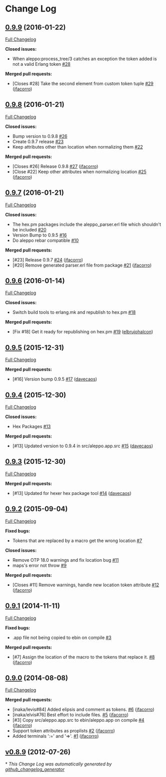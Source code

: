 # Change Log

## [0.9.9](https://github.com/inaka/aleppo/tree/0.9.9) (2016-01-22)

[Full Changelog](https://github.com/inaka/aleppo/compare/0.9.8...0.9.9)

**Closed issues:**

- When aleppo:process\_tree/3 catches an exception the token added is not a valid Erlang token  [\#28](https://github.com/inaka/aleppo/issues/28)

**Merged pull requests:**

- \[Closes \#28\] Take the second element from custom token tuple [\#29](https://github.com/inaka/aleppo/pull/29) ([jfacorro](https://github.com/jfacorro))

## [0.9.8](https://github.com/inaka/aleppo/tree/0.9.8) (2016-01-21)
[Full Changelog](https://github.com/inaka/aleppo/compare/0.9.7...0.9.8)

**Closed issues:**

- Bump version to 0.9.8 [\#26](https://github.com/inaka/aleppo/issues/26)
- Create  0.9.7 release  [\#23](https://github.com/inaka/aleppo/issues/23)
- Keep attributes other than location when normalizing them [\#22](https://github.com/inaka/aleppo/issues/22)

**Merged pull requests:**

- \[Closes \#26\] Release 0.9.8 [\#27](https://github.com/inaka/aleppo/pull/27) ([jfacorro](https://github.com/jfacorro))
- \[Close \#22\] Keep other attributes when normalizing location [\#25](https://github.com/inaka/aleppo/pull/25) ([jfacorro](https://github.com/jfacorro))

## [0.9.7](https://github.com/inaka/aleppo/tree/0.9.7) (2016-01-21)
[Full Changelog](https://github.com/inaka/aleppo/compare/0.9.6...0.9.7)

**Closed issues:**

- The hex.pm packages include the aleppo\_parser.erl file which shouldn't be included [\#20](https://github.com/inaka/aleppo/issues/20)
- Version Bump to 0.9.5 [\#16](https://github.com/inaka/aleppo/issues/16)
- Do aleppo rebar compatible [\#10](https://github.com/inaka/aleppo/issues/10)

**Merged pull requests:**

- \[\#23\] Release 0.9.7 [\#24](https://github.com/inaka/aleppo/pull/24) ([jfacorro](https://github.com/jfacorro))
- \[\#20\] Remove generated parser.erl file from package [\#21](https://github.com/inaka/aleppo/pull/21) ([jfacorro](https://github.com/jfacorro))

## [0.9.6](https://github.com/inaka/aleppo/tree/0.9.6) (2016-01-14)
[Full Changelog](https://github.com/inaka/aleppo/compare/0.9.5...0.9.6)

**Closed issues:**

- Switch build tools to erlang.mk and republish to hex.pm [\#18](https://github.com/inaka/aleppo/issues/18)

**Merged pull requests:**

- \[Fix \#18\] Get it ready for republishing on hex.pm [\#19](https://github.com/inaka/aleppo/pull/19) ([elbrujohalcon](https://github.com/elbrujohalcon))

## [0.9.5](https://github.com/inaka/aleppo/tree/0.9.5) (2015-12-31)
[Full Changelog](https://github.com/inaka/aleppo/compare/0.9.4...0.9.5)

**Merged pull requests:**

- \[\#16\] Version bump 0.9.5 [\#17](https://github.com/inaka/aleppo/pull/17) ([davecaos](https://github.com/davecaos))

## [0.9.4](https://github.com/inaka/aleppo/tree/0.9.4) (2015-12-30)
[Full Changelog](https://github.com/inaka/aleppo/compare/0.9.3...0.9.4)

**Closed issues:**

- Hex Packages [\#13](https://github.com/inaka/aleppo/issues/13)

**Merged pull requests:**

- \[\#13\] Updated version to 0.9.4 in src/aleppo.app.src [\#15](https://github.com/inaka/aleppo/pull/15) ([davecaos](https://github.com/davecaos))

## [0.9.3](https://github.com/inaka/aleppo/tree/0.9.3) (2015-12-30)
[Full Changelog](https://github.com/inaka/aleppo/compare/0.9.2...0.9.3)

**Merged pull requests:**

- \[\#13\] Updated for hexer hex package tool [\#14](https://github.com/inaka/aleppo/pull/14) ([davecaos](https://github.com/davecaos))

## [0.9.2](https://github.com/inaka/aleppo/tree/0.9.2) (2015-09-04)
[Full Changelog](https://github.com/inaka/aleppo/compare/0.9.1...0.9.2)

**Fixed bugs:**

- Tokens that are replaced by a macro get the wrong location [\#7](https://github.com/inaka/aleppo/issues/7)

**Closed issues:**

- Remove OTP 18.0 warnings and fix location bug [\#11](https://github.com/inaka/aleppo/issues/11)
- maps's error not throw [\#9](https://github.com/inaka/aleppo/issues/9)

**Merged pull requests:**

- \[Closes \#11\] Remove warnings, handle new location token attribute [\#12](https://github.com/inaka/aleppo/pull/12) ([jfacorro](https://github.com/jfacorro))

## [0.9.1](https://github.com/inaka/aleppo/tree/0.9.1) (2014-11-11)
[Full Changelog](https://github.com/inaka/aleppo/compare/0.9.0...0.9.1)

**Fixed bugs:**

- .app file not being copied to ebin on compile    [\#3](https://github.com/inaka/aleppo/issues/3)

**Merged pull requests:**

- \[\#7\] Assign the location of the macro to the tokens that replace it. [\#8](https://github.com/inaka/aleppo/pull/8) ([jfacorro](https://github.com/jfacorro))

## [0.9.0](https://github.com/inaka/aleppo/tree/0.9.0) (2014-08-08)
[Full Changelog](https://github.com/inaka/aleppo/compare/v0.8.9...0.9.0)

**Merged pull requests:**

- \[inaka/levis\#84\] Added elipsis and comment as tokens. [\#6](https://github.com/inaka/aleppo/pull/6) ([jfacorro](https://github.com/jfacorro))
- \[inaka/elvis\#76\] Best effort to include files. [\#5](https://github.com/inaka/aleppo/pull/5) ([jfacorro](https://github.com/jfacorro))
- \[\#3\] Copy src/aleppo.app.src to ebin/aleppo.app on compile [\#4](https://github.com/inaka/aleppo/pull/4) ([jfacorro](https://github.com/jfacorro))
- Support token attributes as proplists [\#2](https://github.com/inaka/aleppo/pull/2) ([jfacorro](https://github.com/jfacorro))
- Added terminals ':=' and '=\>'. [\#1](https://github.com/inaka/aleppo/pull/1) ([jfacorro](https://github.com/jfacorro))

## [v0.8.9](https://github.com/inaka/aleppo/tree/v0.8.9) (2012-07-26)


\* *This Change Log was automatically generated by [github_changelog_generator](https://github.com/skywinder/Github-Changelog-Generator)*
